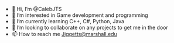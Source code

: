 - 👋 Hi, I’m @CalebJTS
- 👀 I’m interested in Game development and programming
- 🌱 I’m currently learning C++, C#, Python, Java
- 💞️ I’m looking to collaborate on any projects to get me in the door
- 📫 How to reach me Jiggetts@marshall.edu

<!---
CalebJTS/CalebJTS is a ✨ special ✨ repository because its `README.md` (this file) appears on your GitHub profile.
You can click the Preview link to take a look at your changes.
This is my new final project. 
--->
